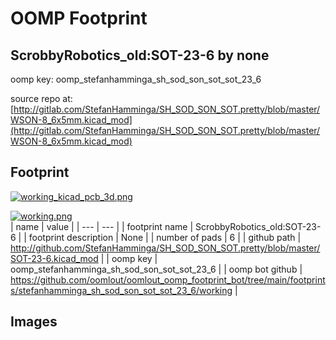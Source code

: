 # OOMP Footprint  
## ScrobbyRobotics_old:SOT-23-6  by none  
  
oomp key: oomp_stefanhamminga_sh_sod_son_sot_sot_23_6  
  
source repo at: [http://gitlab.com/StefanHamminga/SH_SOD_SON_SOT.pretty/blob/master/WSON-8_6x5mm.kicad_mod](http://gitlab.com/StefanHamminga/SH_SOD_SON_SOT.pretty/blob/master/WSON-8_6x5mm.kicad_mod)  
## Footprint  
  
[![working_kicad_pcb_3d.png](working_kicad_pcb_3d_600.png)](working_kicad_pcb_3d.png)  
  
[![working.png](working_600.png)](working.png)  
| name | value | 
| --- | --- | 
| footprint name | ScrobbyRobotics_old:SOT-23-6 | 
| footprint description | None | 
| number of pads | 6 | 
| github path | http://github.com/StefanHamminga/SH_SOD_SON_SOT.pretty/blob/master/SOT-23-6.kicad_mod | 
| oomp key | oomp_stefanhamminga_sh_sod_son_sot_sot_23_6 | 
| oomp bot github | https://github.com/oomlout/oomlout_oomp_footprint_bot/tree/main/footprints/stefanhamminga_sh_sod_son_sot_sot_23_6/working | 
## Images  
